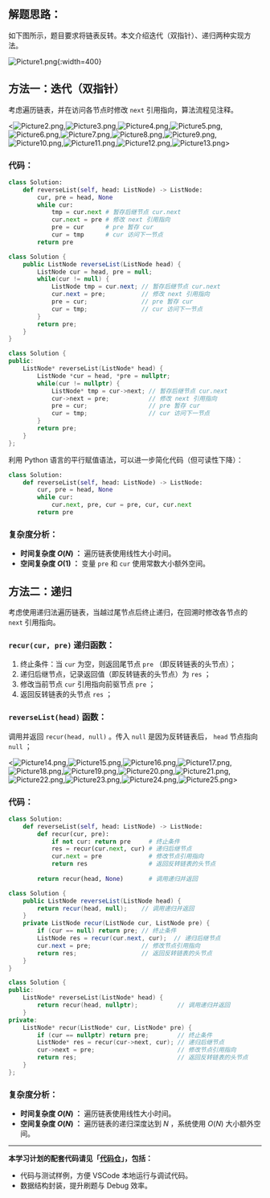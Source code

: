## 解题思路：

如下图所示，题目要求将链表反转。本文介绍迭代（双指针）、递归两种实现方法。

![Picture1.png](https://pic.leetcode-cn.com/1604779288-WXygqL-Picture1.png){:width=400}

## 方法一：迭代（双指针）

考虑遍历链表，并在访问各节点时修改 `next` 引用指向，算法流程见注释。

<![Picture2.png](https://pic.leetcode-cn.com/1604779288-fMPcDn-Picture2.png),![Picture3.png](https://pic.leetcode-cn.com/1604779288-jExDGV-Picture3.png),![Picture4.png](https://pic.leetcode-cn.com/1604779444-fENrGT-Picture4.png),![Picture5.png](https://pic.leetcode-cn.com/1604779288-GaydTj-Picture5.png),![Picture6.png](https://pic.leetcode-cn.com/1604779288-gowIkz-Picture6.png),![Picture7.png](https://pic.leetcode-cn.com/1604779288-VWjYQd-Picture7.png),![Picture8.png](https://pic.leetcode-cn.com/1604779288-DyVPZm-Picture8.png),![Picture9.png](https://pic.leetcode-cn.com/1604779288-yyhJIv-Picture9.png),![Picture10.png](https://pic.leetcode-cn.com/1604779288-nZLbad-Picture10.png),![Picture11.png](https://pic.leetcode-cn.com/1604779288-OLQNEW-Picture11.png),![Picture12.png](https://pic.leetcode-cn.com/1604779288-MHParU-Picture12.png),![Picture13.png](https://pic.leetcode-cn.com/1604779288-CaAUfb-Picture13.png)>

### 代码：

```Python []
class Solution:
    def reverseList(self, head: ListNode) -> ListNode:
        cur, pre = head, None
        while cur:
            tmp = cur.next # 暂存后继节点 cur.next
            cur.next = pre # 修改 next 引用指向
            pre = cur      # pre 暂存 cur
            cur = tmp      # cur 访问下一节点
        return pre
```

```Java []
class Solution {
    public ListNode reverseList(ListNode head) {
        ListNode cur = head, pre = null;
        while(cur != null) {
            ListNode tmp = cur.next; // 暂存后继节点 cur.next
            cur.next = pre;          // 修改 next 引用指向
            pre = cur;               // pre 暂存 cur
            cur = tmp;               // cur 访问下一节点
        }
        return pre;
    }
}
```

```C++ []
class Solution {
public:
    ListNode* reverseList(ListNode* head) {
        ListNode *cur = head, *pre = nullptr;
        while(cur != nullptr) {
            ListNode* tmp = cur->next; // 暂存后继节点 cur.next
            cur->next = pre;           // 修改 next 引用指向
            pre = cur;                 // pre 暂存 cur
            cur = tmp;                 // cur 访问下一节点
        }
        return pre;
    }
};
```

利用 Python 语言的平行赋值语法，可以进一步简化代码（但可读性下降）：

```Python []
class Solution:
    def reverseList(self, head: ListNode) -> ListNode:
        cur, pre = head, None
        while cur:
            cur.next, pre, cur = pre, cur, cur.next
        return pre
```

### 复杂度分析：

- **时间复杂度 $O(N)$ ：** 遍历链表使用线性大小时间。
- **空间复杂度 $O(1)$ ：** 变量 `pre` 和 `cur` 使用常数大小额外空间。

## 方法二：递归

考虑使用递归法遍历链表，当越过尾节点后终止递归，在回溯时修改各节点的 `next` 引用指向。

### `recur(cur, pre)` 递归函数：

1. 终止条件：当 `cur` 为空，则返回尾节点 `pre` （即反转链表的头节点）；
2. 递归后继节点，记录返回值（即反转链表的头节点）为 `res` ；
3. 修改当前节点 `cur` 引用指向前驱节点 `pre` ；
4. 返回反转链表的头节点 `res` ；

### `reverseList(head)` 函数：

调用并返回 `recur(head, null)` 。传入 `null` 是因为反转链表后， `head` 节点指向 `null` ；

<![Picture14.png](https://pic.leetcode-cn.com/1604779288-qqLwjR-Picture14.png),![Picture15.png](https://pic.leetcode-cn.com/1604779288-ZENdRv-Picture15.png),![Picture16.png](https://pic.leetcode-cn.com/1604779288-seTNVj-Picture16.png),![Picture17.png](https://pic.leetcode-cn.com/1604779288-sLdyLs-Picture17.png),![Picture18.png](https://pic.leetcode-cn.com/1604779288-jxqzsM-Picture18.png),![Picture19.png](https://pic.leetcode-cn.com/1604779288-ezRpYf-Picture19.png),![Picture20.png](https://pic.leetcode-cn.com/1604779288-CupRFr-Picture20.png),![Picture21.png](https://pic.leetcode-cn.com/1604779288-fEyTvV-Picture21.png),![Picture22.png](https://pic.leetcode-cn.com/1604779288-ZoKASJ-Picture22.png),![Picture23.png](https://pic.leetcode-cn.com/1604779700-EVamXi-Picture23.png),![Picture24.png](https://pic.leetcode-cn.com/1604779700-APVBqI-Picture24.png),![Picture25.png](https://pic.leetcode-cn.com/1604779700-zBKSUx-Picture25.png)>

### 代码：

```Python []
class Solution:
    def reverseList(self, head: ListNode) -> ListNode:
        def recur(cur, pre):
            if not cur: return pre     # 终止条件
            res = recur(cur.next, cur) # 递归后继节点
            cur.next = pre             # 修改节点引用指向
            return res                 # 返回反转链表的头节点
        
        return recur(head, None)       # 调用递归并返回
```

```Java []
class Solution {
    public ListNode reverseList(ListNode head) {
        return recur(head, null);    // 调用递归并返回
    }
    private ListNode recur(ListNode cur, ListNode pre) {
        if (cur == null) return pre; // 终止条件
        ListNode res = recur(cur.next, cur);  // 递归后继节点
        cur.next = pre;              // 修改节点引用指向
        return res;                  // 返回反转链表的头节点
    }
}
```

```C++ []
class Solution {
public:
    ListNode* reverseList(ListNode* head) {
        return recur(head, nullptr);           // 调用递归并返回
    }
private:
    ListNode* recur(ListNode* cur, ListNode* pre) {
        if (cur == nullptr) return pre;        // 终止条件
        ListNode* res = recur(cur->next, cur); // 递归后继节点
        cur->next = pre;                       // 修改节点引用指向
        return res;                            // 返回反转链表的头节点
    }
};
```

### 复杂度分析：

- **时间复杂度 $O(N)$ ：** 遍历链表使用线性大小时间。
- **空间复杂度 $O(N)$ ：** 遍历链表的递归深度达到 $N$ ，系统使用 $O(N)$ 大小额外空间。

---

**本学习计划的配套代码请见「[代码仓](https://github.com/krahets/selected-coding-interview)」，包括：**

- 代码与测试样例，方便 VSCode 本地运行与调试代码。
- 数据结构封装，提升刷题与 Debug 效率。
